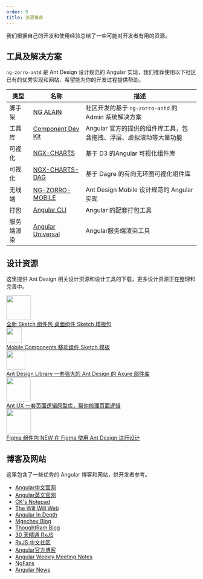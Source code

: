 ```yaml
---
order: 9
title: 资源推荐
---
```


我们根据自己的开发和使用经验总结了一些可能对开发者有用的资源。

## 工具及解决方案

`ng-zorro-antd` 是 Ant Design 设计规范的 Angular 实现，我们推荐使用以下社区已有的优秀实现和网站，希望能为你的开发过程提供帮助。

类型 | 名称 | 描述
----|----|--------
脚手架|[NG ALAIN](http://ng-alain.com/) | 社区开发的基于 `ng-zorro-antd` 的 Admin 系统解决方案
工具库|[Component Dev Kit](https://material.angular.io/cdk/categories) | Angular 官方的提供的组件库工具，包含拖拽、浮层、虚拟滚动等大量功能
可视化|[NGX-CHARTS](https://swimlane.github.io/ngx-charts/) | 基于 D3 的Angular 可视化组件库
可视化|[NGX-CHARTS-DAG](https://swimlane.github.io/ngx-graph/) | 基于 Dagre 的有向无环图可视化组件库
无线端|[NG-ZORRO-MOBILE](https://ng.mobile.ant.design/) | Ant Design Mobile 设计规范的 Angular 实现
打包 |[Angular CLI](https://cli.angular.io/) | Angular 的配套打包工具
服务端渲染|[Angular Universal](https://universal.angular.io/) | Angular服务端渲染工具


## 设计资源

这里提供 Ant Design 相关设计资源和设计工具的下载，更多设计资源正在整理和完善中。

<div class="resource-cards">
  <a class="resource-card"
     target="_blank"
     href="https://github.com/ant-design/ant-design/releases/download/resource/Ant.Design.Components.3.12.0.sketch">
    <div class="resource-card-icon">
      <img width="65" src="https://gw.alipayobjects.com/zos/rmsportal/pKfDZnzocrbAOSzDQOQq.png">
    </div>
    <div class="resource-card-content"><span class="resource-card-title">
        全新 Sketch 组件包
      </span>
      <span class="resource-card-description">桌面组件 Sketch 模板包</span>
    </div>
  </a>
  <a class="resource-card"
     target="_blank"
     href="http://p.tb.cn/rmsportal_3436_AntDesignMobile_20Template_20V1.0.sketch">
    <div class="resource-card-icon">
      <img width="41" src="https://gw.alipayobjects.com/zos/rmsportal/rFMdPVzabtQwxONUuVFr.png">
    </div>
    <div class="resource-card-content">
      <span class="resource-card-title">Mobile Components</span>
      <span class="resource-card-description">移动组件 Sketch 模板</span>
    </div>
  </a>
  <a class="resource-card" target="_blank" href="http://library.ant.design">
    <div class="resource-card-icon">
      <img width="50" src="https://gw.alipayobjects.com/zos/rmsportal/TXrKQUJBTuwSTGimGYYn.png">
    </div>
    <div class="resource-card-content">
      <span class="resource-card-title">Ant Design Library</span>
      <span class="resource-card-description">一套强大的 Ant Design 的 Axure 部件库</span>
    </div>
  </a>
  <a class="resource-card" target="_blank" href="http://ux.ant.design">
    <div class="resource-card-icon">
      <img width="64" src="https://gw.alipayobjects.com/zos/rmsportal/yMULSUQQyhoEGrCXlovN.png">
    </div>
    <div class="resource-card-content">
      <span class="resource-card-title">Ant UX</span>
      <span class="resource-card-description">一套页面逻辑原型库，帮你梳理页面逻辑</span>
    </div>
  </a>
  <a class="resource-card" target="_blank" href="https://www.antforfigma.com">
    <div class="resource-card-icon">
      <img width="65" src="https://antforfigma.com/images/antforfigma-icon.png">
    </div>
    <div class="resource-card-content"><span class="resource-card-title">
        Figma 组件包
        <span class="resource-card-hot-badge">NEW</span></span>
      <span class="resource-card-description">在 Figma 使用 Ant Design 进行设计</span>
    </div>
  </a>
</div>    
    
## 博客及网站

这里包含了一些优秀的 Angular 博客和网站，供开发者参考。

- [Angular中文官网](https://angular.cn/)
- [Angular英文官网](https://angular.io/)
- [CK's Notepad](https://blog.kevinyang.net/)
- [The Will Will Web](https://blog.miniasp.com/)
- [Angular In Depth](https://blog.angularindepth.com/)
- [Mgechev Blog](http://blog.mgechev.com/)
- [ThoughtRam Blog](https://blog.thoughtram.io/)
- [30 天精通 RxJS](https://blog.jerry-hong.com/series/rxjs)
- [RxJS 中文社区](https://github.com/RxJS-CN)
- [Angular官方博客](https://blog.angular.io/)
- [Angular Weekly Meeting Notes](http://g.co/ng/weekly-notes)
- [NgFans](http://www.ngfans.net)
- [Angular News](https://zhuanlan.zhihu.com/angular-news)
